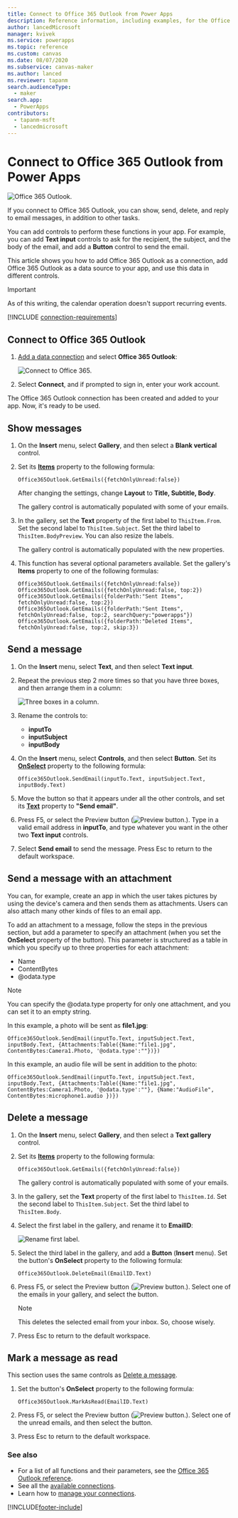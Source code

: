 ```yaml
---
title: Connect to Office 365 Outlook from Power Apps
description: Reference information, including examples, for the Office 365 Outlook connection to Power Apps.
author: lancedMicrosoft
manager: kvivek
ms.service: powerapps
ms.topic: reference
ms.custom: canvas
ms.date: 08/07/2020
ms.subservice: canvas-maker
ms.author: lanced
ms.reviewer: tapanm
search.audienceType: 
  - maker
search.app: 
  - PowerApps
contributors:
  - tapanm-msft
  - lancedmicrosoft
---
```

# Connect to Office 365 Outlook from Power Apps

![Office 365 Outlook.](./media/connection-office365-outlook/office365icon.png)

If you connect to Office 365 Outlook, you can show, send, delete, and reply to email messages, in addition to other tasks.

You can add controls to perform these functions in your app. For example, you can add **Text input** controls to ask for the recipient, the subject, and the body of the email, and add a **Button** control to send the email.

This article shows you how to add Office 365 Outlook as a connection, add Office 365 Outlook as a data source to your app, and use this data in different controls.

> [!IMPORTANT]
> As of this writing, the calendar operation doesn't support recurring events.

[!INCLUDE [connection-requirements](../../../includes/connection-requirements.md)]

## Connect to Office 365 Outlook

1. [Add a data connection](../add-data-connection.md) and select **Office 365 Outlook**:  
   
    ![Connect to Office 365.](./media/connection-office365-outlook/add-office.png)

1. Select **Connect**, and if prompted to sign in, enter your work account.

The Office 365 Outlook connection has been created and added to your app. Now, it's ready to be used.

## Show messages

1. On the **Insert** menu, select **Gallery**, and then select a **Blank vertical** control.

1. Set its **[Items](../controls/properties-core.md)** property to the following formula:  
   
    `Office365Outlook.GetEmails({fetchOnlyUnread:false})`
   
    After changing the settings, change **Layout** to **Title, Subtitle, Body**.
    
    The gallery control is automatically populated with some of your emails.
    
1. In the gallery, set the **Text** property of the first label to `ThisItem.From`. Set the second label to `ThisItem.Subject`. Set the third label to `ThisItem.BodyPreview`. You can also resize the labels.
   
    The gallery control is automatically populated with the new properties.

1. This function has several optional parameters available. Set the gallery's **Items** property to one of the following formulas:
   
    `Office365Outlook.GetEmails({fetchOnlyUnread:false})`  
    `Office365Outlook.GetEmails({fetchOnlyUnread:false, top:2})`  
    `Office365Outlook.GetEmails({folderPath:"Sent Items", fetchOnlyUnread:false, top:2})`  
    `Office365Outlook.GetEmails({folderPath:"Sent Items", fetchOnlyUnread:false, top:2, searchQuery:"powerapps"})`  
    `Office365Outlook.GetEmails({folderPath:"Deleted Items", fetchOnlyUnread:false, top:2, skip:3})`

## Send a message

1. On the **Insert** menu, select **Text**, and then select **Text input**.

1. Repeat the previous step 2 more times so that you have three boxes, and then arrange them in a column:  
   
    ![Three boxes in a column.](./media/connection-office365-outlook/threetextinput.png)

1. Rename the controls to:  
   
   * **inputTo**
   * **inputSubject**
   * **inputBody**

1. On the **Insert** menu, select **Controls**, and then select **Button**. Set its **[OnSelect](../controls/properties-core.md)** property to the following formula:  
   
    `Office365Outlook.SendEmail(inputTo.Text, inputSubject.Text, inputBody.Text)`

1. Move the button so that it appears under all the other controls, and set its **[Text](../controls/properties-core.md)** property to **"Send email"**.

1. Press F5, or select the Preview button (![Preview button.](./media/connection-office365-outlook/preview.png)). Type in a valid email address in **inputTo**, and type whatever you want in the other two **Text input** controls.

1. Select **Send email** to send the message. Press Esc to return to the default workspace.

## Send a message with an attachment

You can, for example, create an app in which the user takes pictures by using the device's camera and then sends them as attachments. Users can also attach many other kinds of files to an email app.

To add an attachment to a message, follow the steps in the previous section, but add a parameter to specify an attachment (when you set the **OnSelect** property of the button). This parameter is structured as a table in which you specify up to three properties for each attachment:

* Name
* ContentBytes
* @odata.type

> [!NOTE]
> You can specify the @odata.type property for only one attachment, and you can set it to an empty string.

In this example, a photo will be sent as **file1.jpg**:

`Office365Outlook.SendEmail(inputTo.Text, inputSubject.Text, inputBody.Text, {Attachments:Table({Name:"file1.jpg", ContentBytes:Camera1.Photo, '@odata.type':""})})`

In this example, an audio file will be sent in addition to the photo:

`Office365Outlook.SendEmail(inputTo.Text, inputSubject.Text, inputBody.Text, {Attachments:Table({Name:"file1.jpg", ContentBytes:Camera1.Photo, '@odata.type':""}, {Name:"AudioFile", ContentBytes:microphone1.audio })})`

## Delete a message

1. On the **Insert** menu, select **Gallery**, and then select a **Text gallery** control.

1. Set its **[Items](../controls/properties-core.md)** property to the following formula:  
   
    `Office365Outlook.GetEmails({fetchOnlyUnread:false})`
   
    The gallery control is automatically populated with some of your emails.

1. In the gallery, set the **Text** property of the first label to `ThisItem.Id`. Set the second label to `ThisItem.Subject`. Set the third label to `ThisItem.Body`.

1. Select the first label in the gallery, and rename it to **EmailID**:
   
    ![Rename first label.](./media/connection-office365-outlook/renameheading.png)

5. Select the third label in the gallery, and add a **Button** (**Insert** menu). Set the button's **OnSelect** property to the following formula:  
   
    `Office365Outlook.DeleteEmail(EmailID.Text)`

6. Press F5, or select the Preview button (![Preview button.](./media/connection-office365-outlook/preview.png)). Select one of the emails in your gallery, and select the button. 
    
    > [!NOTE]
    > This deletes the selected email from your inbox. So, choose wisely.

7. Press Esc to return to the default workspace.

## Mark a message as read

This section uses the same controls as [Delete a message](connection-office365-outlook.md#delete-a-message).

1. Set the button's **OnSelect** property to the following formula:  
   
    `Office365Outlook.MarkAsRead(EmailID.Text)`

1. Press F5, or select the Preview button (![Preview button.](./media/connection-office365-outlook/preview.png)). Select one of the unread emails, and then select the button.

1. Press Esc to return to the default workspace.

### See also

- For a list of all functions and their parameters, see the [Office 365 Outlook reference](/connectors/office365connector/).
- See all the [available connections](../connections-list.md).  
- Learn how to [manage your connections](../add-manage-connections.md).


[!INCLUDE[footer-include](../../../includes/footer-banner.md)]